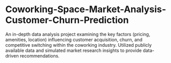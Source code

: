 # Coworking-Space-Market-Analysis-Customer-Churn-Prediction
An in-depth data analysis project examining the key factors (pricing, amenities, location) influencing customer acquisition, churn, and competitive switching within the coworking industry. Utilized publicly available data and simulated market research insights to provide data-driven recommendations.
